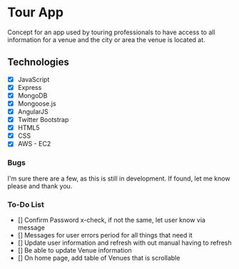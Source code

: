 # Tour App #

Concept for an app used by touring professionals to have access to all information for a venue and the city or area the venue is located at.

## Technologies ##
- [x] JavaScript
- [x] Express
- [x] MongoDB
- [x] Mongoose.js
- [x] AngularJS
- [x] Twitter Bootstrap
- [x] HTML5
- [x] CSS
- [x] AWS - EC2

###  Bugs ###
I'm sure there are a few, as this is still in development.  If found, let me know please and thank you.

### To-Do List ###
- [] Confirm Password x-check, if not the same, let user know via message
- [] Messages for user errors period for all things that need it
- [] Update user information and refresh with out manual having to refresh
- [] Be able to update Venue information
- [] On home page, add table of Venues that is scrollable
